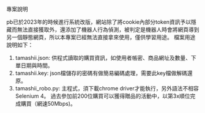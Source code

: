 專案說明

pb已於2023年的時候進行系統改版，網站除了將cookie內部分token資訊予以隱藏而無法直接獲取外，還添加了機器人行為偵測，被判定是機器人時會將網頁導到另一個靜態網頁，所以本專案已經無法直接拿來使用，僅供學習用途。
檔案用途說明如下：
1. tamashii.json:
   供程式讀取的購買資訊，如使用者帳密、商品網址及數量、下單日期與時間。
2. tamashii.key:
   json檔儲存的密碼有做簡易編碼處理，需要此key檔做解碼還原。
3. tamashii_robo.py:
   主程式，須下載chrome driver才能執行，另外語法不相容Selenium 4。
   過去參加前200位購買可以獲得贈品的活動中，以第3x順位完成購買（網速50Mbps)。
